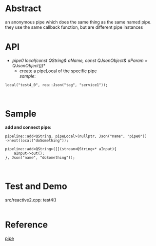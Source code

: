 # Abstract
an anonymous pipe which does the same thing as the same named pipe. they use the same callback function, but are different pipe instances

# API
* **pipe0* local(const QString& aName, const QJsonObject& aParam = QJsonObject())**  
    - create a pipeLocal of the specific pipe  
_sample_:  
```
local("test4_0", rea::Json("tag", "service1"));
```  
</br>

# Sample
**add and connect pipe:**  
```
pipeline::add<QString, pipeLocal>(nullptr, Json("name", "pipe0"))
->next(local("doSomething"));

pipeline::add<QString>([](stream<QString>* aInput){
    aInput->out();
}, Json("name", "doSomething"));
```  
</br>

# Test and Demo
src/reactive2.cpp: test4()  
</br>

# Reference
[pipe](pipe.md)